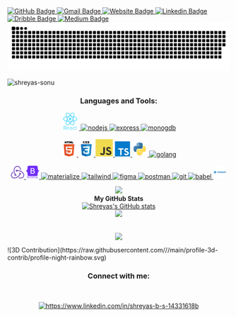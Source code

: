 <a href="https://github.com/Shreyas-sonu" title="Don't think me as stupid just because i am givng github link inside github (that is to increase profile view counts...😜)" target="_blank">
  <img src="https://img.shields.io/badge/-@Shreyas--sonu-%23181717?style=flat&logo=github" alt="GitHub Badge">
</a>
<a href="mailto:sonureigns007@gmail.com" target="_blank">
  <img src="https://img.shields.io/badge/-sonureigns007@gmail.com-c14438?style=flat&logo=Gmail&logoColor=white&link=mailto:sonureigns007@gmail.com" alt="Gmail Badge">
</a>

<a href="https://shreyas-sonu.github.io/portfolio/" target="new">
  <img src="https://img.shields.io/website?color=0ab9e6&style=flat&logo=Internet&up_message=Portfolio&url=https://shreyas-sonu.github.io/portfolio/" alt="Website Badge">
</a>

<a href="https://www.linkedin.com/in/shreyas-b-s-14331618b" target="_blank">
  <img src="https://img.shields.io/badge/-@shreyasBS-blue?style=flat&logo=Linkedin&logoColor=white&link=https://www.linkedin.com/in/shreyas-b-s-14331618b" alt="Linkedin Badge">
</a>

<a href="https://dribbble.com/shreyas-sonu" target="_blank">
  <img src="https://img.shields.io/badge/-shreyas--sonu-E64785?style=flat&logo=dribbble&logoColor=white&link=https://www.linkedin.com/in/shreyas-b-s-14331618b" alt="Dribble Badge">
</a>

<a href="https://medium.com/@shreyas-sonu" target="_blank">
  <img src="https://img.shields.io/badge/-@shreyas--sonu-080808?style=flat&logo=medium&logoColor=white&link=https://www.linkedin.com/in/shreyas-b-s-14331618b" alt="Medium Badge">
</a>
<picture>
 <source media="(prefers-color-scheme: dark)" srcset="./snake-dark.svg">
 <img alt="snake!" src="./snake.svg">
</picture>

<p align="left"> <img src="https://komarev.com/ghpvc/?username=shreyas-sonu&label=Profile%20views&color=0e75b6&style=flat" alt="shreyas-sonu" /> </p>

<h3 align="center">Languages and Tools:</h3>
<p align="center">
  <a href="https://reactjs.org/" target="_blank" rel="noreferrer">
    <img
      src="https://raw.githubusercontent.com/devicons/devicon/master/icons/react/react-original-wordmark.svg"
      alt="react"
      width="40"
      height="40"
    />
  </a> 
    <a href="https://nodejs.org/en" target="_blank" rel="noreferrer">
    <img
      src="https://www.vectorlogo.zone/logos/nodejs/nodejs-ar21.svg"
      alt="nodejs"
      width="55"
      height="40"
    />
  </a> 
    <a href="https://expressjs.com/" target="_blank" rel="noreferrer">
    <img
      src="https://www.vectorlogo.zone/logos/expressjs/expressjs-ar21.svg"
      alt="express"
      width="55"
      height="40"
    />
  </a> 
    <a href="https://www.mongodb.com/" target="_blank" rel="noreferrer">
    <img
      src="https://www.vectorlogo.zone/logos/mongodb/mongodb-ar21.svg"
      alt="monogdb"
      width="55"
      height="40"
    />
  </a>
  <br />
  <br />
  <a href="https://www.w3.org/html/" target="_blank" rel="noreferrer">
    <img
      src="https://raw.githubusercontent.com/devicons/devicon/master/icons/html5/html5-original-wordmark.svg"
      alt="html5"
      width="35"
      height="35"
    />
  </a>
        <a href="https://www.w3schools.com/css/" target="_blank" rel="noreferrer">
    <img
      src="https://raw.githubusercontent.com/devicons/devicon/master/icons/css3/css3-original-wordmark.svg"
      alt="css3"
      width="35"
      height="35"
    />
  </a>
    <a
    href="https://developer.mozilla.org/en-US/docs/Web/JavaScript"
    target="_blank"
    rel="noreferrer"
  >
    <img
      src="https://raw.githubusercontent.com/devicons/devicon/master/icons/javascript/javascript-original.svg"
      alt="javascript"
      width="40"
      height="40"
    />
  </a>
      <a href="https://www.typescriptlang.org/" target="_blank" rel="noreferrer">
    <img
      src="https://raw.githubusercontent.com/devicons/devicon/master/icons/typescript/typescript-original.svg"
      alt="typescript"
      width="35"
      height="35"
    />
  </a>
    <a href="https://www.python.org" target="_blank" rel="noreferrer">
    <img
      src="https://raw.githubusercontent.com/devicons/devicon/master/icons/python/python-original.svg"
      alt="python"
      width="35"
      height="35"
    />
  </a>
    <a href="https://go.dev/" target="_blank" rel="noreferrer">
    <img
      src="https://www.vectorlogo.zone/logos/golang/golang-official.svg"
      alt="golang"
      width="35"
      height="35"
    />
  </a>
  <br />
  <br />
    <a href="https://redux.js.org" target="_blank" rel="noreferrer">
    <img
      src="https://raw.githubusercontent.com/devicons/devicon/master/icons/redux/redux-original.svg"
      alt="redux"
      width="30"
      height="30"
    />
  </a>
    <a href="https://getbootstrap.com" target="_blank" rel="noreferrer">
    <img
      src="https://raw.githubusercontent.com/devicons/devicon/master/icons/bootstrap/bootstrap-plain-wordmark.svg"
      alt="bootstrap"
      width="30"
      height="30"
    />
  </a>
  <a href="https://mui.com/" target="_blank" rel="noreferrer">
    <img
      src="https://mui.com/static/logo.png"
      alt="materialize"
      width="30"
      height="30"
    />
  </a>
  <a href="https://tailwindcss.com/" target="_blank" rel="noreferrer">
    <img
      src="https://www.vectorlogo.zone/logos/tailwindcss/tailwindcss-icon.svg"
      alt="tailwind"
      width="30"
      height="30"
    />
  </a>
    <a href="https://www.figma.com/" target="_blank" rel="noreferrer">
    <img
      src="https://www.vectorlogo.zone/logos/figma/figma-icon.svg"
      alt="figma"
      width="30"
      height="30"
    />
  </a>
  <a href="https://postman.com" target="_blank" rel="noreferrer">
    <img
      src="https://www.vectorlogo.zone/logos/getpostman/getpostman-icon.svg"
      alt="postman"
      width="30"
      height="30"
    />
  </a>
  <a href="https://git-scm.com/" target="_blank" rel="noreferrer">
    <img
      src="https://www.vectorlogo.zone/logos/git-scm/git-scm-icon.svg"
      alt="git"
      width="30"
      height="30"
    />
  </a>
  <a href="https://babeljs.io/" target="_blank" rel="noreferrer">
    <img
      src="https://www.vectorlogo.zone/logos/babeljs/babeljs-icon.svg"
      alt="babel"
      width="30"
      height="30"
    />
  </a>
  <a href="https://webpack.js.org" target="_blank" rel="noreferrer">
    <img
      src="https://raw.githubusercontent.com/devicons/devicon/d00d0969292a6569d45b06d3f350f463a0107b0d/icons/webpack/webpack-original-wordmark.svg"
      alt="webpack"
      width="30"
      height="30"
    />
  </a>
</p>
<div align="center">
  <picture>
  <source
    srcset="https://github-readme-stats.vercel.app/api/top-langs/?username=shreyas-sonu&layout=compact&theme=dark&langs_count=8"
    media="(prefers-color-scheme: dark)"
  />
  <source
    srcset="https://github-readme-stats.vercel.app/api/top-langs/?username=shreyas-sonu&layout=compact&theme=light&langs_count=8"
    media="(prefers-color-scheme: light), (prefers-color-scheme: no-preference)"
  />
  <img src="https://github-readme-stats.vercel.app/api?username=anuraghazra&show_icons=true" />
</picture>
<br><b>My GitHub Stats</b><br>
<a href="http://www.github.com/Shreyas-sonu">
  <img src="https://github-readme-stats.vercel.app/api?username=Shreyas-sonu&show_icons=true&hide=issues&count_private=true&title_color=0891b2&text_color=ffffff&icon_color=0891b2&bg_color=1c1917&hide_border=true" alt="Shreyas's GitHub stats" />
</a>
<br>
<a href="http://www.github.com/Shreyas-sonu">
  <img src="https://github-readme-streak-stats.herokuapp.com/?user=Shreyas-sonu&stroke=ffffff&background=1c1917&ring=0891b2&fire=0891b2&currStreakNum=ffffff&currStreakLabel=0891b2&sideNums=ffffff&sideLabels=ffffff&dates=ffffff&hide_border=true" />
</a>
</div>
<br>
<p align="center" style="text-align: center;">
  <a href="https://github.com/Shreyas-sonu"">
   <img
     width="400px"
     align="center"
     src="https://github-profile-trophy.vercel.app/?username=Shreyas-sonu&theme=dracula&title=Organizations,Commit,PullRequest,Issue,Stars,Repositories,MultiLanguage&column=3&margin-w=15&margin-h=15" 
    />
 </a>
</p>
![3D Contribution](https://raw.githubusercontent.com/<Shreyas-sonu>/<Shreyas-sonu>/main/profile-3d-contrib/profile-night-rainbow.svg)
<h3 align="center">Connect with me:</h3><br>
<p align="center">
<a href="https://linkedin.com/in/https://www.linkedin.com/in/shreyas-b-s-14331618b" target="blank"><img align="center" src="https://raw.githubusercontent.com/rahuldkjain/github-profile-readme-generator/master/src/images/icons/Social/linked-in-alt.svg" alt="https://www.linkedin.com/in/shreyas-b-s-14331618b" height="30" width="40" /></a>
</p>
